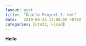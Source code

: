 ```yaml
---
layout: post
title:  "Önálló Projekt 2. hét"
date:   2019-09-23 13:00:00 +0700
categories: [stm32, kicad]
---
```


**Hello**